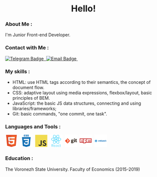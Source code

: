 

<div id="header" align="center">
  <h1>Hello!</h1>
</div>


### About Me :
I'm Junior Front-end Developer.
<div id="badges">
  
### Contact with Me :
  <a href="https://t.me/julia_pa">
    <img src="https://www.svgrepo.com/show/299513/telegram.svg" width="30" alt="Telegram Badge"/>&nbsp;
  </a>
   <a href="palchun97@mail.ru">
    <img src="https://www.svgrepo.com/show/343852/email-marketing-envelope-letter.svg" width="30" alt="Email Badge"/>&nbsp;
  </a>
</div>

### My skills :
- HTML: use HTML tags according to their semantics, the concept of document flow. 
- CSS: adaptive layout using media expressions, flexbox/layout, basic principles of BEM.
- JavaScript: the basic JS data structures, connecting and using libraries/frameworks;
- Git: basic commands, "one commit, one task".

### Languages and Tools :

<div>
<img src="https://github.com/devicons/devicon/blob/master/icons/html5/html5-original.svg" title="HTML5" alt="HTML" width="40" height="40"/>&nbsp;
 <img src="https://github.com/devicons/devicon/blob/master/icons/css3/css3-plain-wordmark.svg"  title="CSS3" alt="CSS" width="40" height="40"/>&nbsp;
  <img src="https://github.com/devicons/devicon/blob/master/icons/javascript/javascript-original.svg" title="JavaScript" alt="JavaScript" width="40" height="40"/>&nbsp;
  <img src="https://github.com/devicons/devicon/blob/master/icons/react/react-original-wordmark.svg" title="React" alt="React" width="40" height="40"/>&nbsp;
  <img src="https://github.com/devicons/devicon/blob/master/icons/git/git-original-wordmark.svg" title="Git" **alt="Git" width="40" height="40"/>&nbsp;
  <img src="https://raw.githubusercontent.com/devicons/devicon/1119b9f84c0290e0f0b38982099a2bd027a48bf1/icons/npm/npm-original-wordmark.svg" title="Npm" **alt="Npm" width="40" height="40"/>&nbsp;     
<img src="https://raw.githubusercontent.com/devicons/devicon/1119b9f84c0290e0f0b38982099a2bd027a48bf1/icons/webpack/webpack-original-wordmark.svg" title="Webpack" **alt="Webpack" width="40" height="40"/>&nbsp;
</div>
</div>

### Education :
<div>
The Voronezh State University. Faculty of Economics (2015-2019) &nbsp;
</div>
